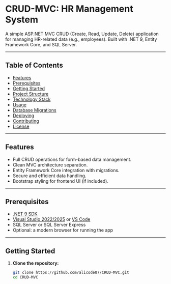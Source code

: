# CRUD-MVC: HR Management System

A simple ASP.NET MVC CRUD (Create, Read, Update, Delete) application for managing HR-related data (e.g., employees). Built with .NET 9, Entity Framework Core, and SQL Server.

---

##  Table of Contents

- [Features](#features)
- [Prerequisites](#prerequisites)
- [Getting Started](#getting-started)
- [Project Structure](#project-structure)
- [Technology Stack](#technology-stack)
- [Usage](#usage)
- [Database Migrations](#database-migrations)
- [Deploying](#deploying)
- [Contributing](#contributing)
- [License](#license)

---

## Features

- Full CRUD operations for form-based data management.
- Clean MVC architecture separation.
- Entity Framework Core integration with migrations.
- Secure and efficient data handling.
- Bootstrap styling for frontend UI (if included).

---

## Prerequisites

- [.NET 9 SDK](https://dotnet.microsoft.com/)
- [Visual Studio 2022/2025](https://visualstudio.microsoft.com/) or [VS Code](https://code.visualstudio.com/)
- SQL Server or SQL Server Express
- Optional: a modern browser for running the app

---

## Getting Started

1. **Clone the repository:**
   ```bash
   git clone https://github.com/alicode07/CRUD-MVC.git
   cd CRUD-MVC
